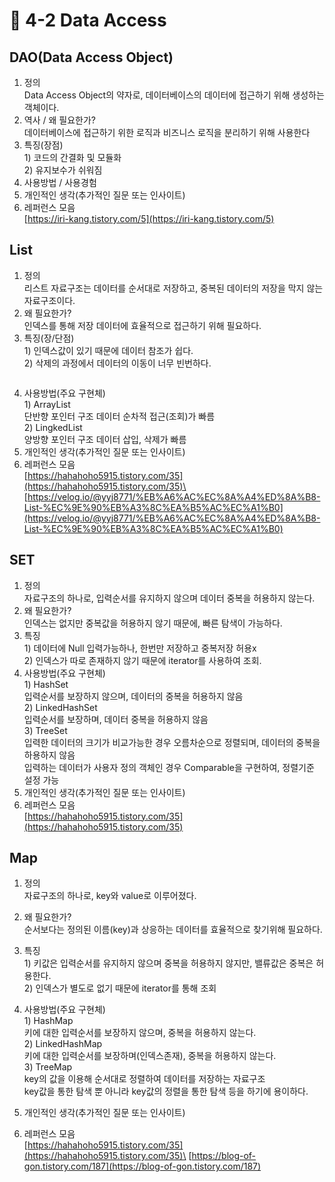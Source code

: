 # 🔸 4-2 Data Access

## DAO(Data Access Object)

1. 정의\
   Data Access Object의 약자로, 데이터베이스의 데이터에 접근하기 위해 생성하는 객체이다.
2. 역사 / 왜 필요한가?\
   데이터베이스에 접근하기 위한 로직과 비즈니스 로직을 분리하기 위해 사용한다
3. 특징(장점)\
   1\) 코드의 간결화 및 모듈화\
   2\) 유지보수가 쉬워짐
4. 사용방법 / 사용경험
5. 개인적인 생각(추가적인 질문 또는 인사이트)
6. 레퍼런스 모음\
   [https://iri-kang.tistory.com/5](https://iri-kang.tistory.com/5)

## List

1. 정의\
   리스트 자료구조는 데이터를 순서대로 저장하고, 중복된 데이터의 저장을 막지 않는 자료구조이다.
2. &#x20;왜 필요한가?\
   인덱스를 통해 저장 데이터에 효율적으로 접근하기 위해 필요하다.
3. 특징(장/단점)\
   1\) 인덱스값이 있기 때문에 데이터 참조가 쉽다.\
   2\) 삭제의 과정에서 데이터의 이동이 너무 빈번하다.

<figure><img src="https://velog.velcdn.com/images/yyj8771/post/af62967d-40b3-4582-b8ac-d7d6682af196/image.png" alt=""><figcaption></figcaption></figure>

4. 사용방법(주요 구현체)\
   1\) ArrayList\
   단반향 포인터 구조 데이터 순차적 접근(조회)가 빠름\
   2\) LingkedList\
   양방향 포인터 구조 데이터 삽입, 삭제가 빠름
5. 개인적인 생각(추가적인 질문 또는 인사이트)
6. 레퍼런스 모음\
   [https://hahahoho5915.tistory.com/35](https://hahahoho5915.tistory.com/35)\
   [https://velog.io/@yyj8771/%EB%A6%AC%EC%8A%A4%ED%8A%B8-List-%EC%9E%90%EB%A3%8C%EA%B5%AC%EC%A1%B0](https://velog.io/@yyj8771/%EB%A6%AC%EC%8A%A4%ED%8A%B8-List-%EC%9E%90%EB%A3%8C%EA%B5%AC%EC%A1%B0)

## SET

1. 정의\
   자료구조의 하나로, 입력순서를 유지하지 않으며 데이터 중복을 허용하지 않는다.
2. 왜 필요한가?\
   인덱스는 없지만 중복값을 허용하지 않기 때문에, 빠른 탐색이 가능하다.
3. 특징\
   1\) 데이터에 Null 입력가능하나, 한번만 저장하고 중복저장 허용x\
   2\) 인덱스가 따로 존재하지 않기 때문에 iterator를 사용하여 조회.
4. 사용방법(주요 구현체)\
   1\) HashSet\
   입력순서를 보장하지 않으며, 데이터의 중복을 허용하지 않음\
   2\) LinkedHashSet\
   입력순서를 보장하며,  데이터 중복을 허용하지 않음\
   3\) TreeSet\
   입력한 데이터의 크기가 비교가능한 경우 오름차순으로 정렬되며, 데이터의 중복을 하용하지 않음\
   입력하는 데이터가 사용자 정의 객체인 경우 Comparable을 구현하여, 정렬기준 설정 가능
5. 개인적인 생각(추가적인 질문 또는 인사이트)
6. 레퍼런스 모음\
   [https://hahahoho5915.tistory.com/35](https://hahahoho5915.tistory.com/35)

## Map

1. 정의\
   자료구조의 하나로, key와 value로 이루어졌다.
2. 왜 필요한가?\
   순서보다는 정의된 이름(key)과 상응하는 데이터를 효율적으로 찾기위해 필요하다.
3. 특징\
   1\) 키값은 입력순서를 유지하지 않으며 중복을 허용하지 않지만, 밸류값은 중복은 허용한다.\
   2\) 인덱스가 별도로 없기 때문에 iterator를 통해 조회
4.  사용방법(주요 구현체)\
    1\) HashMap\
    키에 대한 입력순서를 보장하지 않으며, 중복을 허용하지 않는다.\
    2\) LinkedHashMap\
    키에 대한 입력순서를 보장하며(인덱스존재), 중복을 허용하지 않는다.\
    3\) TreeMap\
    key의 값을 이용해 순서대로 정렬하여 데이터를 저장하는 자료구조\
    key값을 통한 탐색 뿐 아니라 key값의 정렬을 통한 탐색 등을 하기에 용이하다.


5. 개인적인 생각(추가적인 질문 또는 인사이트)
6. 레퍼런스 모음\
   [https://hahahoho5915.tistory.com/35](https://hahahoho5915.tistory.com/35)\
   [https://blog-of-gon.tistory.com/187](https://blog-of-gon.tistory.com/187)
